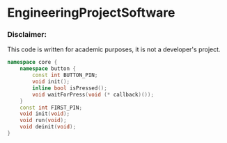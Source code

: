 # EngineeringProjectSoftware
<h3>Disclaimer:</h3>
This code is written for academic purposes, it is not a developer's project.  
<br/>

```C++
namespace core {
	namespace button {
	  	const int BUTTON_PIN;
	  	void init();
	  	inline bool isPressed();
	  	void waitForPress(void (* callback)());
	}
	const int FIRST_PIN;
	void init(void);
	void run(void);
	void deinit(void);
}
```
